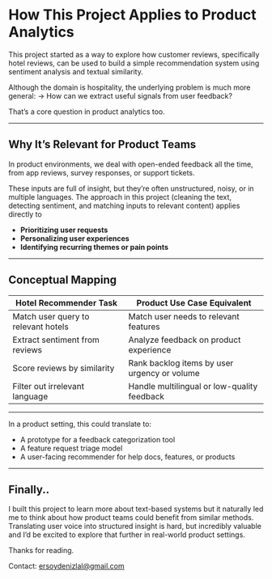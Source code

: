 # How This Project Applies to Product Analytics

This project started as a way to explore how customer reviews, specifically hotel reviews, can be used to build a simple recommendation system using sentiment analysis and textual similarity.

Although the domain is hospitality, the underlying problem is much more general:
→ How can we extract useful signals from user feedback?

That’s a core question in product analytics too.

---

## Why It’s Relevant for Product Teams

In product environments, we deal with open-ended feedback all the time, from app reviews, survey responses, or support tickets. 

These inputs are full of insight, but they’re often unstructured, noisy, or in multiple languages. The approach in this project (cleaning the text, detecting sentiment, and matching inputs to relevant content) applies directly to 
- **Prioritizing user requests**
- **Personalizing user experiences**
- **Identifying recurring themes or pain points**

---

## Conceptual Mapping

| Hotel Recommender Task              | Product Use Case Equivalent                         |
|-------------------------------------|-----------------------------------------------------|
| Match user query to relevant hotels | Match user needs to relevant features               |
| Extract sentiment from reviews      | Analyze feedback on product experience              |
| Score reviews by similarity         | Rank backlog items by user urgency or volume        |
| Filter out irrelevant language      | Handle multilingual or low-quality feedback         |

---

In a product setting, this could translate to:
- A prototype for a feedback categorization tool
- A feature request triage model
- A user-facing recommender for help docs, features, or products

---

## Finally..

I built this project to learn more about text-based systems but it naturally led me to think about how product teams could benefit from similar methods. Translating user voice into structured insight is hard, but incredibly valuable and I’d be excited to explore that further in real-world product settings.

Thanks for reading.

Contact: [ersoydenizlal@gmail.com](mailto:ersoydenizlal@gmail.com)

